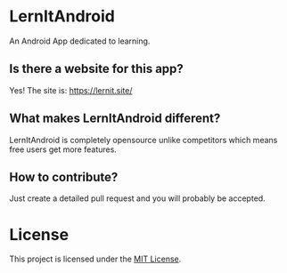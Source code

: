 # LernItAndroid

An Android App dedicated to learning.

## Is there a website for this app?

Yes! The site is: https://lernit.site/

## What makes LernItAndroid different?

LernItAndroid is completely opensource unlike competitors which means free users get more features.

## How to contribute?

Just create a detailed pull request and you will probably be accepted.

# License
This project is licensed under the [MIT License](LICENSE).
